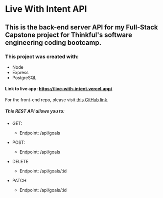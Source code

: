 # Live With Intent API

## This is the back-end server API for my Full-Stack Capstone project for Thinkful's software engineering coding bootcamp.

### This project was created with:
* Node
* Express
* PostgreSQL

#### Link to live app: https://live-with-intent.vercel.app/

For the front-end repo, please visit [this GitHub link](https://github.com/t-keazirian/live-with-intent).

##### This REST API allows you to:
* GET:
  * Endpoint: /api/goals

* POST:
  * Endpoint: /api/goals

* DELETE
  * Endpoint: /api/goals/:id

* PATCH
  * Endpoint: /api/goals/:id

